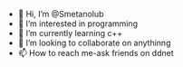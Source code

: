 - 👋 Hi, I’m @Smetanolub
- 👀 I’m interested in programming
- 🌱 I’m currently learning c++
- 💞️ I’m looking to collaborate on anythinng
- 📫 How to reach me-ask friends on ddnet

<!---
Smetanolub/Smetanolub is a ✨ special ✨ repository because its `README.md` (this file) appears on your GitHub profile.
You can click the Preview link to take a look at your changes.
--->
